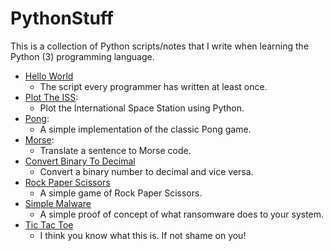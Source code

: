 # PythonStuff

This is a collection of Python scripts/notes that I write when learning the Python (3) programming language.

-  [Hello World](./Hello%20World/)
   -  The script every programmer has written at least once.
-  [Plot The ISS](./Plot%20The%20ISS/):
   -  Plot the International Space Station using Python.
-  [Pong](./Pong/):
   -  A simple implementation of the classic Pong game.
-  [Morse](./Morse/):
   -  Translate a sentence to Morse code.
-  [Convert Binary To Decimal](./Conver%20Binary%20To%20Decimal/)
   -  Convert a binary number to decimal and vice versa.
-  [Rock Paper Scissors](./Rock%20Paper%20Scissors/)
   -  A simple game of Rock Paper Scissors.
-  [Simple Malware](./Simple%20Malware/)
   -  A simple proof of concept of what ransomware does to your system.
-  [Tic Tac Toe](./Tic%20Tac%20Toe/)
   -  I think you know what this is. If not shame on you!
